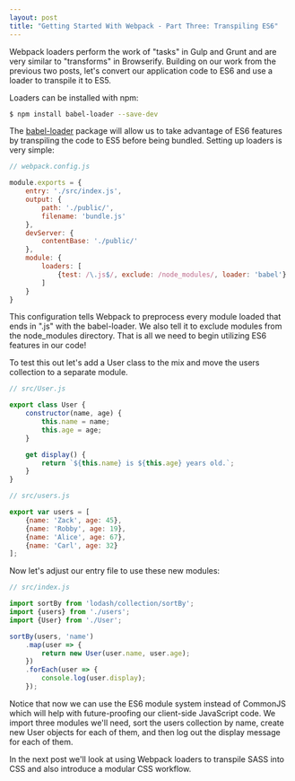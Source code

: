 ```yaml
---
layout: post
title: "Getting Started With Webpack - Part Three: Transpiling ES6"
---
```


Webpack loaders perform the work of "tasks" in Gulp and Grunt and are very similar to "transforms" in Browserify. Building on our work from the previous two posts, let's convert our application code to ES6 and use a loader to transpile it to ES5.  

Loaders can be installed with npm:

```bash
$ npm install babel-loader --save-dev
``` 

The [babel-loader](https://github.com/babel/babel-loader) package will allow us to take advantage of ES6 features by transpiling the code to ES5 before being bundled. Setting up loaders is very simple:

```js
// webpack.config.js

module.exports = {
    entry: './src/index.js',
    output: {
        path: './public/',        
        filename: 'bundle.js'
    },
    devServer: {
        contentBase: './public/'
    },
    module: {
        loaders: [
            {test: /\.js$/, exclude: /node_modules/, loader: 'babel'}
        ]
    }
}
```

This configuration tells Webpack to preprocess every module loaded that ends in ".js" with the babel-loader. We also tell it to exclude modules from the node_modules directory. That is all we need to begin utilizing ES6 features in our code!

To test this out let's add a User class to the mix and move the users collection to a separate module.

```js
// src/User.js

export class User {
    constructor(name, age) {
        this.name = name;
        this.age = age;
    }

    get display() {
        return `${this.name} is ${this.age} years old.`;
    }
}
```

```js
// src/users.js

export var users = [
    {name: 'Zack', age: 45},
    {name: 'Robby', age: 19},
    {name: 'Alice', age: 67},
    {name: 'Carl', age: 32}
];
```

Now let's adjust our entry file to use these new modules:

```js
// src/index.js

import sortBy from 'lodash/collection/sortBy';
import {users} from './users';
import {User} from './User';

sortBy(users, 'name')
    .map(user => {
        return new User(user.name, user.age);
    })
    .forEach(user => {
        console.log(user.display);
    });
```

Notice that now we can use the ES6 module system instead of CommonJS which will help with future-proofing our client-side JavaScript code. We import three modules we'll need, sort the users collection by name, create new User objects for each of them, and then log out the display message for each of them.

In the next post we'll look at using Webpack loaders to transpile SASS into CSS and also introduce a modular CSS workflow.


